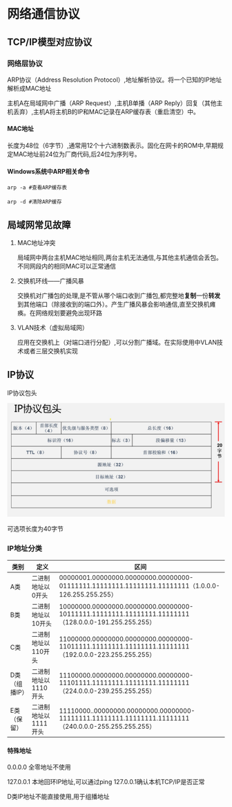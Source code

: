 # 网络通信协议

## TCP/IP模型对应协议

### 网络层协议

ARP协议（Address Resolution Protocol）,地址解析协议。将一个已知的IP地址解析成MAC地址

主机A在局域网中广播（ARP Request）,主机B单播（ARP Reply）回复（其他主机丢弃）,主机A将主机B的IP和MAC记录在ARP缓存表（重启清空）中。

#### MAC地址

长度为48位（6字节）,通常用12个十六进制数表示。固化在网卡的ROM中,早期规定MAC地址前24位为厂商代码,后24位为序列号。

#### Windows系统中ARP相关命令

``` shell
arp -a #查看ARP缓存表

arp -d #清除ARP缓存
```

## 局域网常见故障

1. MAC地址冲突

    局域网中两台主机MAC地址相同,两台主机无法通信,与其他主机通信会丢包。不同网段内的相同MAC可以正常通信

2. 交换机环线——广播风暴

    交换机对广播包的处理,是不管从哪个端口收到广播包,都完整地**复制**一份**转发**到其他端口（除接收到的端口外）。产生广播风暴会影响通信,直至交换机瘫痪。在网络规划要避免出现环路

3. VLAN技术（虚拟局域网）

    应用在交换机上（对端口进行分配）,可以分割广播域。在实际使用中VLAN技术或者三层交换机实现

## IP协议

IP协议包头

![IP协议包头](Pics/IP协议包头.jpg)

可选项长度为40字节

### IP地址分类

| 类别          | 定义                 | 区间                                                         |
| ------------- | -------------------- | ------------------------------------------------------------ |
| A类           | 二进制地址以0开头    | 00000001.00000000.00000000.00000000-01111111.11111111.11111111.11111111（1.0.0.0-126.255.255.255） |
| B类           | 二进制地址以10开头   | 10000000.00000000.00000000.00000000-10111111.11111111.11111111.11111111（128.0.0.0-191.255.255.255） |
| C类           | 二进制地址以110开头  | 11000000.00000000.00000000.00000000-11011111.11111111.11111111.11111111（192.0.0.0-223.255.255.255） |
| D类（组播IP） | 二进制地址以1110开头 | 11100000.00000000.00000000.00000000-11101111.11111111.11111111.11111111（224.0.0.0-239.255.255.255） |
| E类（保留）   | 二进制地址以1111开头 | 11110000..00000000.00000000.00000000-11111111.11111111.11111111.11111111（240.0.0.0-255.255.255.255） |

#### 特殊地址

0.0.0.0 全零地址不使用

127.0.0.1 本地回环IP地址,可以通过ping 127.0.0.1确认本机TCP/IP是否正常

D类IP地址不能直接使用,用于组播地址
